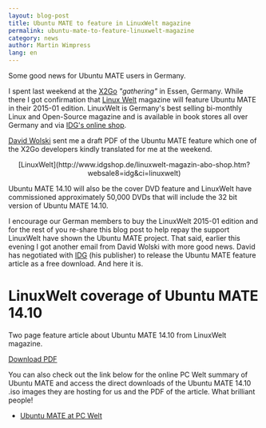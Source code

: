 ```yaml
--- 
layout: blog-post
title: Ubuntu MATE to feature in LinuxWelt magazine
permalink: ubuntu-mate-to-feature-linuxwelt-magazine
category: news
author: Martin Wimpress
lang: en
---
```


<style>
img.centered {
    display: block;
    margin-left: auto;
    margin-right: auto }
</style>

Some good news for Ubuntu MATE users in Germany.

I spent last weekend at the [X2Go](http://wiki.x2go.org/doku.php) *"gathering"*
in Essen, Germany. While there I got confirmation that
[Linux Welt](http://www.idg.com/www/IDGProducts.nsf/ByKey/Germany_Publication_Linux-Welt)
magazine will feature Ubuntu MATE in their 2015-01 edition. LinuxWelt is
Germany's best selling bi-monthly Linux and Open-Source magazine and is
available in book stores all over Germany and via
[IDG's online shop](http://www.idgshop.de/linuxwelt-magazin-abo-shop.htm?websale8=idg&ci=linuxwelt).

[David Wolski](https://plus.google.com/110617257769010375872) sent me a
draft PDF of the Ubuntu MATE feature which one of the X2Go developers
kindly translated for me at the weekend.

<p align="center">
[LinuxWelt](http://www.idgshop.de/linuxwelt-magazin-abo-shop.htm?websale8=idg&ci=linuxwelt)

Ubuntu MATE 14.10 will also be the cover DVD feature and LinuxWelt have
commissioned approximately 50,000 DVDs that will include the 32 bit
version of Ubuntu MATE 14.10.

I encourage our German members to buy the LinuxWelt 2015-01 edition and
for the rest of you re-share this blog post to help repay the support
LinuxWelt have shown the Ubuntu MATE project. That said, earlier this 
evening I got another email from David Wolski with more good news. David
has negotiated with [IDG](http://www.idg.com/) (his publisher) to
release the Ubuntu MATE feature article as a free download. And here it
is.

<div class="bs-component">
    <div class="jumbotron">
        <h1>LinuxWelt coverage of Ubuntu MATE 14.10</h1>
        <p>Two page feature article about Ubuntu MATE 14.10 from LinuxWelt magazine.</p>
        <a href="/assets/pdf/LW_01_2015_Ubuntu_MATE_14.10.pdf" class="btn btn-primary btn-lg">Download PDF</a>
        </p>
    </div>
</div>

You can also check out the link below for the online PC Welt summary of
Ubuntu MATE and access the direct downloads of the Ubuntu MATE 14.10 .iso
images they are hosting for us and the PDF of the article. What
brilliant people!

  * [Ubuntu MATE at PC Welt](http://www.pcwelt.de/downloads/Ubuntu_MATE-8957105.html﻿)
